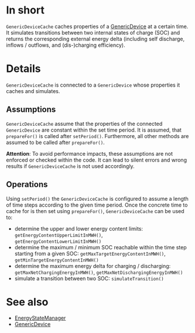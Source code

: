 # In short

`GenericDeviceCache` caches properties of a [GenericDevice](./GenericDevice.md) at a certain time.
It simulates transitions between two internal states of charge (SOC) and returns the corresponding external energy delta (including self discharge, inflows / outflows, and (dis-)charging efficiency).

# Details

`GenericDeviceCache` is connected to a `GenericDevice` whose properties it caches and simulates.

## Assumptions

`GenericDeviceCache` assume that the properties of the connected `GenericDevice` are constant within the set time period.
It is assumed, that `prepareFor()` is called after `setPeriod()`.
Furthermore, all other methods are assumed to be called after `prepareFor()`.

**Attention**: To avoid performance impacts, these assumptions are not enforced or checked within the code.
It can lead to silent errors and wrong results if `GenericDeviceCache` is not used accordingly.

## Operations

Using `setPeriod()` the `GenericDeviceCache` is configured to assume a length of time steps according to the given time period.
Once the concrete time to cache for is then set using `prepareFor()`, `GenericDeviceCache` can be used to:

* determine the upper and lower energy content limits: `getEnergyContentUpperLimitInMWH()`, `getEnergyContentLowerLimitInMWH()`
* determine the maximum / minimum SOC reachable within the time step starting from a given SOC: `getMaxTargetEnergyContentInMWH()`, `getMinTargetEnergyContentInMWH()`
* determine the maximum energy delta for charging / discharging: `getMaxNetChargingEnergyInMWH()`, `getMaxNetDischargingEnergyInMWH()`
* simulate a transition between two SOC: `simulateTransition()`

# See also

* [EnergyStateManager](./EnergyStateManager.md)
* [GenericDevice](./GenericDevice.md)